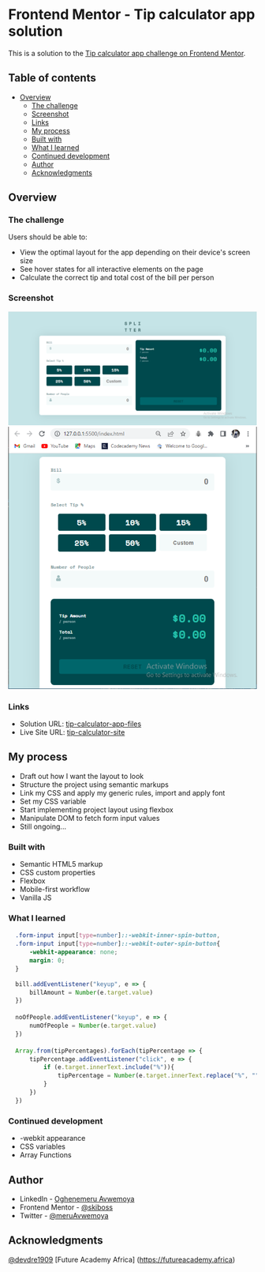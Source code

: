 # Frontend Mentor - Tip calculator app solution

This is a solution to the [Tip calculator app challenge on Frontend Mentor](https://www.frontendmentor.io/challenges/tip-calculator-app-ugJNGbJUX).

## Table of contents

- [Overview](#overview)
  - [The challenge](#the-challenge)
  - [Screenshot](#screenshot)
  - [Links](#links)
  - [My process](#my-process)
  - [Built with](#built-with)
  - [What I learned](#what-i-learned)
  - [Continued development](#continued-development)
  - [Author](#author)
  - [Acknowledgments](#acknowledgments)

## Overview

### The challenge

Users should be able to:

- View the optimal layout for the app depending on their device's screen size
- See hover states for all interactive elements on the page
- Calculate the correct tip and total cost of the bill per person

### Screenshot

![desktop_screenshot](./screenshot/desktop_implementation.PNG)
![mobile_screenshot](./screenshot/mobile_implementation.PNG)

### Links

- Solution URL: [tip-calculator-app-files](https://github.com/skiboss/tip-calculator-app_fm)
- Live Site URL: [tip-calculator-site](https://skiboss.github.io/tip-calculator-app_fm/)

## My process
- Draft out how I want the layout to look
- Structure the project using semantic markups
- Link my CSS and apply my generic rules, import and apply font
- Set my CSS variable
- Start implementing project layout using flexbox
- Manipulate DOM to fetch form input values
- Still ongoing... 


### Built with

- Semantic HTML5 markup
- CSS custom properties
- Flexbox
- Mobile-first workflow
- Vanilla JS

### What I learned

```css
  .form-input input[type=number]::-webkit-inner-spin-button, 
  .form-input input[type=number]::-webkit-outer-spin-button{
      -webkit-appearance: none;
      margin: 0;
  }
```
```js
  bill.addEventListener("keyup", e => {
      billAmount = Number(e.target.value)
  })

  noOfPeople.addEventListener("keyup", e => {
      numOfPeople = Number(e.target.value)
  })

  Array.from(tipPercentages).forEach(tipPercentage => {
      tipPercentage.addEventListener("click", e => {
          if (e.target.innerText.include("%")){
              tipPercentage = Number(e.target.innerText.replace("%", ""))
          }
      })
  })
```

### Continued development

- -webkit appearance
- CSS variables
- Array Functions

## Author
- LinkedIn - [Oghenemeru Avwemoya](https://www.linkedin.com/in/oghenemeruavwemoya)
- Frontend Mentor - [@skiboss](https://www.frontendmentor.io/profile/skiboss)
- Twitter - [@meruAvwemoya](https://www.twitter.com/meruAvwemoya)

## Acknowledgments

[@devdre1909](https://www.github.com/devdre1909)
[Future Academy Africa] (https://futureacademy.africa)